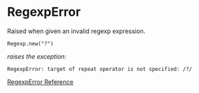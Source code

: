 # RegexpError

Raised when given an invalid regexp expression.

    Regexp.new("?")

*raises the exception:*

    RegexpError: target of repeat operator is not specified: /?/

[RegexpError Reference](https://ruby-doc.org/core-2.6/RegexpError.html)